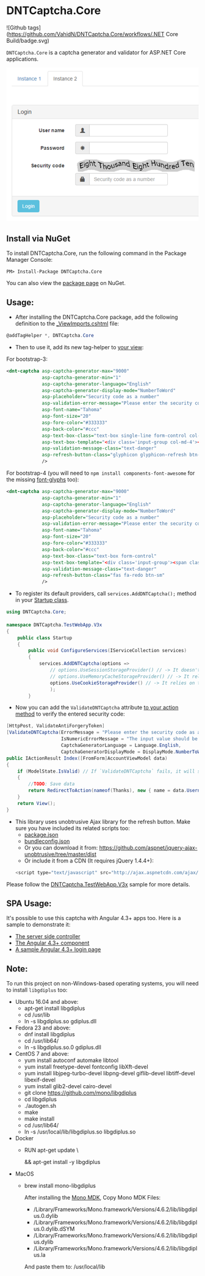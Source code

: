 DNTCaptcha.Core
=======
![Github tags](https://github.com/VahidN/DNTCaptcha.Core/workflows/.NET Core Build/badge.svg)

`DNTCaptcha.Core` is a captcha generator and validator for ASP.NET Core applications.

![dntcaptcha](/src/DNTCaptcha.TestWebApp.V3x/Content/dntcaptcha.png)


Install via NuGet
-----------------
To install DNTCaptcha.Core, run the following command in the Package Manager Console:

```
PM> Install-Package DNTCaptcha.Core
```

You can also view the [package page](http://www.nuget.org/packages/DNTCaptcha.Core/) on NuGet.



Usage:
-----------------
- After installing the DNTCaptcha.Core package, add the following definition to the [_ViewImports.cshtml](/src/DNTCaptcha.TestWebApp.V3x/Views/_ViewImports.cshtml) file:
```csharp
@addTagHelper *, DNTCaptcha.Core
```

- Then to use it, add its new tag-helper to [your view](/src/DNTCaptcha.TestWebApp.V3x/Views/Home/_LoginFormBody.cshtml):

For bootstrap-3:

```xml
<dnt-captcha asp-captcha-generator-max="9000"
             asp-captcha-generator-min="1"
             asp-captcha-generator-language="English"
             asp-captcha-generator-display-mode="NumberToWord"
             asp-placeholder="Security code as a number"
             asp-validation-error-message="Please enter the security code as a number."
             asp-font-name="Tahoma"
             asp-font-size="20"
             asp-fore-color="#333333"
             asp-back-color="#ccc"
             asp-text-box-class="text-box single-line form-control col-md-4"
             asp-text-box-template="<div class='input-group col-md-4'><span class='input-group-addon'><span class='glyphicon glyphicon-lock'></span></span>{0}</div>"
             asp-validation-message-class="text-danger"
             asp-refresh-button-class="glyphicon glyphicon-refresh btn-sm"
             />
```

For bootstrap-4 (you will need to `npm install components-font-awesome` for the missing [font-glyphs](https://fontawesome.com/?from=io) too):

```xml
<dnt-captcha asp-captcha-generator-max="9000"
             asp-captcha-generator-min="1"
             asp-captcha-generator-language="English"
             asp-captcha-generator-display-mode="NumberToWord"
             asp-placeholder="Security code as a number"
             asp-validation-error-message="Please enter the security code as a number."
             asp-font-name="Tahoma"
             asp-font-size="20"
             asp-fore-color="#333333"
             asp-back-color="#ccc"
             asp-text-box-class="text-box form-control"
             asp-text-box-template="<div class='input-group'><span class='input-group-prepend'><span class='input-group-text'><i class='fas fa-lock'></i></span></span>{0}</div>"
             asp-validation-message-class="text-danger"
             asp-refresh-button-class="fas fa-redo btn-sm"
             />
```

- To register its default providers, call `services.AddDNTCaptcha();` method in your [Startup class](/src/DNTCaptcha.TestWebApp.V3x/Startup.cs).
```csharp
using DNTCaptcha.Core;

namespace DNTCaptcha.TestWebApp.V3x
{
    public class Startup
    {
        public void ConfigureServices(IServiceCollection services)
        {
            services.AddDNTCaptcha(options =>
                // options.UseSessionStorageProvider() // -> It doesn't rely on the server or client's times. Also it's the safest one.
                // options.UseMemoryCacheStorageProvider() // -> It relies on the server's times. It's safer than the CookieStorageProvider.
                options.UseCookieStorageProvider() // -> It relies on the server and client's times. It's ideal for scalability, because it doesn't save anything in the server's memory.
                );
        }
```

- Now you can add the `ValidateDNTCaptcha` attribute [to your action method](/src/DNTCaptcha.TestWebApp.V3x/Controllers/HomeController.cs) to verify the entered security code:
```csharp
[HttpPost, ValidateAntiForgeryToken]
[ValidateDNTCaptcha(ErrorMessage = "Please enter the security code as a number.",
                    IsNumericErrorMessage = "The input value should be a number.",
                    CaptchaGeneratorLanguage = Language.English,
                    CaptchaGeneratorDisplayMode = DisplayMode.NumberToWord)]
public IActionResult Index([FromForm]AccountViewModel data)
{
    if (ModelState.IsValid) // If `ValidateDNTCaptcha` fails, it will set a `ModelState.AddModelError`.
    {
        //TODO: Save data
        return RedirectToAction(nameof(Thanks), new { name = data.Username });
    }
    return View();
}
```

- This library uses unobtrusive Ajax library for the refresh button. Make sure you have included its related scripts too:
  *  [package.json](https://github.com/VahidN/DNTCaptcha.Core/blob/master/src/DNTCaptcha.TestWebApp.V3x/package.json)
  *  [bundleconfig.json](https://github.com/VahidN/DNTCaptcha.Core/blob/master/src/DNTCaptcha.TestWebApp.V3x/bundleconfig.json)
  *  Or you can download it from: https://github.com/aspnet/jquery-ajax-unobtrusive/tree/master/dist
  *  Or include it from a CDN (It requires jQuery 1.4.4+):
  ```javascript
  <script type="text/javascript" src="http://ajax.aspnetcdn.com/ajax/mvc/3.0/jquery.unobtrusive-ajax.min.js"></script>
  ```

Please follow the [DNTCaptcha.TestWebApp.V3x](/src/DNTCaptcha.TestWebApp.V3x) sample for more details.



SPA Usage:
----------

It's possible to use this captcha with Angular 4.3+ apps too. Here is a sample to demonstrate it:
- [The server side controller](/src/DNTCaptcha.TestWebApp.V3x/Controllers/NgxController.cs)
- [The Angular 4.3+ component](/src/DNTCaptcha.AngularClient/src/app/dnt-captcha)
- [A sample Angular 4.3+ login page](/src/DNTCaptcha.AngularClient/src/app/users-login)



Note:
-----------------
To run this project on non-Windows-based operating systems, you will need to install `libgdiplus` too:
- Ubuntu 16.04 and above:
	- apt-get install libgdiplus
	- cd /usr/lib
	- ln -s libgdiplus.so gdiplus.dll
- Fedora 23 and above:
	- dnf install libgdiplus
	- cd /usr/lib64/
	- ln -s libgdiplus.so.0 gdiplus.dll
- CentOS 7 and above:
	- yum install autoconf automake libtool
	- yum install freetype-devel fontconfig libXft-devel
	- yum install libjpeg-turbo-devel libpng-devel giflib-devel libtiff-devel libexif-devel
	- yum install glib2-devel cairo-devel
	- git clone https://github.com/mono/libgdiplus
	- cd libgdiplus
	- ./autogen.sh
	- make
	- make install
	- cd /usr/lib64/
	- ln -s /usr/local/lib/libgdiplus.so libgdiplus.so
- Docker
	- RUN apt-get update \\

      && apt-get install -y libgdiplus
- MacOS
	- brew install mono-libgdiplus

      After installing the [Mono MDK](http://www.mono-project.com/download/#download-mac), Copy Mono MDK Files:
	   - /Library/Frameworks/Mono.framework/Versions/4.6.2/lib/libgdiplus.0.dylib
	   - /Library/Frameworks/Mono.framework/Versions/4.6.2/lib/libgdiplus.0.dylib.dSYM
	   - /Library/Frameworks/Mono.framework/Versions/4.6.2/lib/libgdiplus.dylib
	   - /Library/Frameworks/Mono.framework/Versions/4.6.2/lib/libgdiplus.la

      And paste them to: /usr/local/lib
